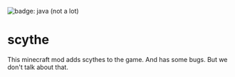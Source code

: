 ![badge: java (not a lot)](https://img.shields.io/badge/Lang-Java-informational?style=for-the-badge&logo=oracle&logoColor=white&color=fcd132)

# scythe
This minecraft mod adds scythes to the game.
And has some bugs. But we don't talk about that.
